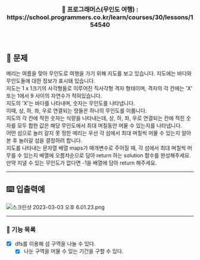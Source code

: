 <h3 align="center"> 
    📢 프로그래머스(무인도 여행) : https://school.programmers.co.kr/learn/courses/30/lessons/154540
</h3>

<br>

## 🚀 문제
메리는 여름을 맞아 무인도로 여행을 가기 위해 지도를 보고 있습니다. 지도에는 바다와 무인도들에 대한 정보가 표시돼 있습니다.  
지도는 1 x 1크기의 사각형들로 이루어진 직사각형 격자 형태이며, 격자의 각 칸에는 'X' 또는 1에서 9 사이의 자연수가 적혀있습니다.  
지도의 'X'는 바다를 나타내며, 숫자는 무인도를 나타냅니다.  
이때, 상, 하, 좌, 우로 연결되는 땅들은 하나의 무인도를 이룹니다.  
지도의 각 칸에 적힌 숫자는 식량을 나타내는데, 상, 하, 좌, 우로 연결되는 칸에 적힌 숫자를 모두 합한 값은 해당 무인도에서 최대 며칠동안 머물 수 있는지를 나타냅니다.  
어떤 섬으로 놀러 갈지 못 정한 메리는 우선 각 섬에서 최대 며칠씩 머물 수 있는지 알아본 후 놀러갈 섬을 결정하려 합니다.  
지도를 나타내는 문자열 배열 maps가 매개변수로 주어질 때, 각 섬에서 최대 며칠씩 머무를 수 있는지 배열에 오름차순으로 담아 return 하는 solution 함수를 완성해주세요. 만약 지낼 수 있는 무인도가 없다면 -1을 배열에 담아 return 해주세요.

---

## ⌨️ 입출력예
![스크린샷 2023-03-03 오후 6.01.23.png](..%2F..%2F..%2F..%2F..%2F..%2F..%2F..%2F..%2F..%2Fvar%2Ffolders%2F33%2Fy_j6d8z90kx07xjm3k3q4lmw0000gn%2FT%2FTemporaryItems%2FNSIRD_screencaptureui_pR5PZD%2F%EC%8A%A4%ED%81%AC%EB%A6%B0%EC%83%B7%202023-03-03%20%EC%98%A4%ED%9B%84%206.01.23.png)

---

### 📜 기능 목록
- [x] dfs를 이용해 섬 구역을 나눌 수 있다.
  - [x] 나눈 구역을 머물 수 있는 기간을 구할 수 있다.
